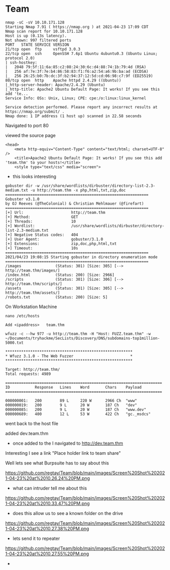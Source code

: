 # Team


```
nmap -sC -sV 10.10.171.128
Starting Nmap 7.91 ( https://nmap.org ) at 2021-04-23 17:09 CDT
Nmap scan report for 10.10.171.128
Host is up (0.13s latency).
Not shown: 997 filtered ports
PORT   STATE SERVICE VERSION
21/tcp open  ftp     vsftpd 3.0.3
22/tcp open  ssh     OpenSSH 7.6p1 Ubuntu 4ubuntu0.3 (Ubuntu Linux; protocol 2.0)
| ssh-hostkey:
|   2048 79:5f:11:6a:85:c2:08:24:30:6c:d4:88:74:1b:79:4d (RSA)
|   256 af:7e:3f:7e:b4:86:58:83:f1:f6:a2:54:a6:9b:ba:ad (ECDSA)
|_  256 26:25:b0:7b:dc:3f:b2:94:37:12:5d:cd:06:98:c7:9f (ED25519)
80/tcp open  http    Apache httpd 2.4.29 ((Ubuntu))
|_http-server-header: Apache/2.4.29 (Ubuntu)
|_http-title: Apache2 Ubuntu Default Page: It works! If you see this add 'te...
Service Info: OSs: Unix, Linux; CPE: cpe:/o:linux:linux_kernel

Service detection performed. Please report any incorrect results at https://nmap.org/submit/ .
Nmap done: 1 IP address (1 host up) scanned in 22.58 seconds
```

Navigated to port 80

viewed the source page

```
<head>
    <meta http-equiv="Content-Type" content="text/html; charset=UTF-8" />
    <title>Apache2 Ubuntu Default Page: It works! If you see this add 'team.thm' to your hosts!</title>
    <style type="text/css" media="screen">
```
* this looks interesting

```
gobuster dir -w /usr/share/wordlists/dirbuster/directory-list-2.3-medium.txt -u http://team.thm -x php,html,txt,zip,doc
===============================================================
Gobuster v3.1.0
by OJ Reeves (@TheColonial) & Christian Mehlmauer (@firefart)
===============================================================
[+] Url:                     http://team.thm
[+] Method:                  GET
[+] Threads:                 10
[+] Wordlist:                /usr/share/wordlists/dirbuster/directory-list-2.3-medium.txt
[+] Negative Status codes:   404
[+] User Agent:              gobuster/3.1.0
[+] Extensions:              zip,doc,php,html,txt
[+] Timeout:                 10s
===============================================================
2021/04/23 19:08:15 Starting gobuster in directory enumeration mode
===============================================================
/images               (Status: 301) [Size: 305] [--> http://team.thm/images/]
/index.html           (Status: 200) [Size: 2966]                             
/scripts              (Status: 301) [Size: 306] [--> http://team.thm/scripts/]
/assets               (Status: 301) [Size: 305] [--> http://team.thm/assets/]
/robots.txt           (Status: 200) [Size: 5]
```

On Workstation Machine

```
nano /etc/hosts

Add <ipaddress>   team.thm
```

```
wfuzz -c --hw 977 -u http://team.thm -H "Host: FUZZ.team.thm" -w ~/Documents/tryhackme/SecLists/Discovery/DNS/subdomains-top1million-5000.txt

********************************************************
* Wfuzz 3.1.0 - The Web Fuzzer                         *
********************************************************

Target: http://team.thm/
Total requests: 4989

=====================================================================
ID           Response   Lines    Word       Chars    Payload  
=====================================================================

000000001:   200        89 L     220 W      2966 Ch  "www"
000000019:   200        9 L      20 W       187 Ch   "dev"
000000085:   200        9 L      20 W       187 Ch   "www.dev"
000000689:   400        12 L     53 W       422 Ch   "gc._msdcs"
```

went back to the host file

added dev.team.thm

* once added to the I navigated to http://dev.team.thm

Interesting I see a link "Place holder link to team share"

Well lets see what Burpsuite has to say about this

https://github.com/regtay/Team/blob/main/images/Screen%20Shot%202021-04-23%20at%2010.26.24%20PM.png

* what can intruder tell me about this

https://github.com/regtay/Team/blob/main/images/Screen%20Shot%202021-04-23%20at%2010.33.47%20PM.png

* does this allow us to see a known folder on the drive

https://github.com/regtay/Team/blob/main/images/Screen%20Shot%202021-04-23%20at%2010.27.38%20PM.png

* lets send it to repeater

https://github.com/regtay/Team/blob/main/images/Screen%20Shot%202021-04-23%20at%2010.27.55%20PM.png

*
